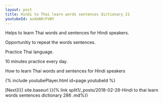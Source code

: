 ```yaml
---
layout: post
title: Hindi to Thai learn words sentences dictionary 21 
youtubeId: auXmARrFVBY
---
```

 
 
Helps to learn Thai words and sentences for Hindi speakers.

Opportunitiy to repeat the words sentences. 

Practice Thai language. 
 
10 minutes practice every day. 
 
How to learn Thai words and sentences for Hindi speakers 
 
{% include youtubePlayer.html id=page.youtubeId %}
 
 
[Next]({{ site.baseurl }}{% link  split1/_posts/2018-02-28-Hindi to thai learn words sentences dictionary 286 .md%})
 
